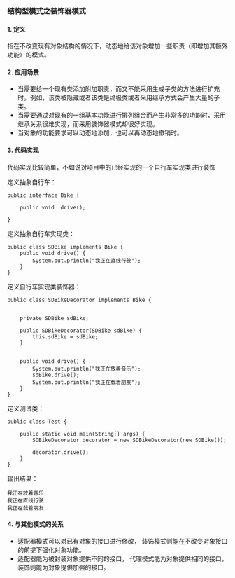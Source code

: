 ### 结构型模式之装饰器模式

#### 1. 定义

指在不改变现有对象结构的情况下，动态地给该对象增加一些职责（即增加其额外功能）的模式。

#### 2. 应用场景

- 当需要给一个现有类添加附加职责，而又不能采用生成子类的方法进行扩充时。例如，该类被隐藏或者该类是终极类或者采用继承方式会产生大量的子类。
- 当需要通过对现有的一组基本功能进行排列组合而产生非常多的功能时，采用继承关系很难实现，而采用装饰器模式却很好实现。
- 当对象的功能要求可以动态地添加，也可以再动态地撤销时。

#### 3. 代码实现

代码实现比较简单，不如说对项目中的已经实现的一个自行车实现类进行装饰

定义抽象自行车：

```
public interface Bike {

    public void  drive();

}
```

定义抽象自行车实现类：

```
public class SDBike implements Bike {
    public void drive() {
        System.out.println("我正在直线行驶");
    }
}
```

定义自行车实现类装饰器：

```
public class SDBikeDecorator implements Bike {


    private SDBike sdBike;

    public SDBikeDecorator(SDBike sdBike) {
        this.sdBike = sdBike;
    }


    public void drive() {
        System.out.println("我正在放着音乐");
        sdBike.drive();
        System.out.println("我正在载着朋友");
    }
}
```

定义测试类：

```
public class Test {

    public static void main(String[] args) {
        SDBikeDecorator decorator = new SDBikeDecorator(new SDBike());

        decorator.drive();
    }
}
```

输出结果：

```
我正在放着音乐
我正在直线行驶
我正在载着朋友
```



#### 4. 与其他模式的关系

-  适配器模式可以对已有对象的接口进行修改， 装饰模式则能在不改变对象接口的前提下强化对象功能。
-  适配器能为被封装对象提供不同的接口， 代理模式能为对象提供相同的接口， 装饰则能为对象提供加强的接口。





